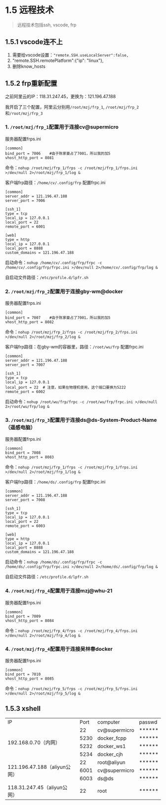 # 1.5 远程技术

> 远程技术包括ssh, vscode, frp

## 1.5.1 vscode连不上
1. 需要给vscode设置：`"remote.SSH.useLocalServer":false,`
2. "remote.SSH.remotePlatform":{"ip": "linux"},
3. 删除know_hosts

## 1.5.2 frp重新配置
之前阿里云的IP：118.31.247.45，更换为：121.196.47.188

我开启了三个配置，阿里云分别用`/root/mzj/frp_1`, `/root/mzj/frp_2`和`/root/mzj/frp_3`

### 1. **`/root/mzj/frp_1`配置用于连接cv@supermicro**
服务器配置frps.ini

```shell
[common]
bind_port = 7006    #由于陈家豪占了7001，所以我的加5
vhost_http_port = 8081
```
命令：`nohup /root/mzj/frp_1/frps -c /root/mzj/frp_1/frps.ini >/dev/null 2>/root/mzj/frp_1/log &`

客户端frp路径：`/home/cv/.config/frp`
配置frpc.ini

```shell
[common]
server_addr = 121.196.47.188
server_port = 7006

[ssh_1]
type = tcp
local_ip = 127.0.0.1
local_port = 22
remote_port = 6001

[web]
type = http
local_ip = 127.0.0.1
local_port = 8888
custom_domains = 121.196.47.188
```
启动命令：`nohup /home/cv/.config/frp/frpc -c /home/cv/.config/frp/frpc.ini >/dev/null 2>/home/cv/.config/frp/log &`

自启动文件路径：`/etc/profile.d/lpfr.sh`

### 2. **`/root/mzj/frp_2`配置用于连接gby-wm@docker**
服务器配置frps.ini

```shell
[common]
bind_port = 7007    #由于陈家豪占了7001，所以我的加5
vhost_http_port = 8082
```
命令：`nohup /root/mzj/frp_2/frps -c /root/mzj/frp_2/frps.ini >/dev/null 2>/root/mzj/frp_2/log &`

客户端frp路径：在gby-wm的容器里，路径：`/root/wu/frp`
配置frpc.ini

```shell
[common]
server_addr = 121.196.47.188
server_port = 7007

[ssh_1]
type = tcp
local_ip = 127.0.0.1
local_port = 22  # 注意，如果在物理机使用，这个端口要换为5222
remote_port = 6002

```
启动命令：`nohup /root/wu/frp/frpc -c /root/wu/frp/frpc.ini >/dev/null 2>/root/wu/frp/log &`





### 3. **`/root/mzj/frp_3`配置用于连接ds@ds-System-Product-Name（遥感电脑）**

服务器配置frps.ini

```shell
[common]
bind_port = 7008
vhost_http_port = 8083
```
命令：`nohup /root/mzj/frp_1/frps -c /root/mzj/frp_1/frps.ini >/dev/null 2>/root/mzj/frp_1/log &`

客户端frp路径：`/home/ds/.config/frp`
配置frpc.ini

```shell
[common]
server_addr = 121.196.47.188
server_port = 7008

[ssh_1]
type = tcp
local_ip = 127.0.0.1
local_port = 22
remote_port = 6003

[web]
type = http
local_ip = 127.0.0.1
local_port = 8888
custom_domains = 121.196.47.188
```
启动命令：`nohup /home/ds/.config/frp/frpc -c /home/ds/.config/frp/frpc.ini >/dev/null 2>/home/ds/.config/frp/log &`

自启动文件路径：`/etc/profile.d/lpfr.sh`



### 4. **`/root/mzj/frp_4`配置用于连接mzj@whu-21**

服务器配置frps.ini

```shell
[common]
bind_port = 7009
vhost_http_port = 8084
```

命令：`nohup /root/mzj/frp_4/frps -c /root/mzj/frp_4/frps.ini >/dev/null 2>/root/mzj/frp_4/log &`

### 4. **`/root/mzj/frp_4`配置用于连接吴林春docker**

服务器配置frps.ini

```shell
[common]
bind_port = 7010
vhost_http_port = 8085
```

命令：`nohup /root/mzj/frp_5/frps -c /root/mzj/frp_5/frps.ini >/dev/null 2>/root/mzj/frp_5/log &`

## 1.5.3 xshell
<table>
    <tr>
        <td>IP</td>
        <td>Port</td>
        <td>computer</td>
        <td>passwd</td>
    </tr>
    <tr>
        <td rowspan="4">192.168.0.70（内网）</td>
        <td>22</td>
        <td>cv@supermicro</td>
        <td>******</td>
    </tr>
    <tr>
        <td>5230</td>
        <td>docker_fcpp</td>
        <td>******</td>
    </tr>
        <tr>
        <td>5232</td>
        <td>docker_ws1</td>
        <td>******</td>
    </tr>
        <tr>
        <td>5234</td>
        <td>docker_cjh</td>
        <td>******</td>
    </tr>
     <tr>
        <td rowspan="3">121.196.47.188（aliyun公网）</td>
        <td>22</td>
        <td>root@aliyun</td>
        <td>******</td>
    </tr>
    <tr>
        <td>6001</td>
        <td>cv@supermicro</td>
        <td>******</td>
    </tr>
        <tr>
        <td>6003</td>
        <td>ds@ds</td>
        <td>******</td>
    </tr>
     <tr>
        <td>118.31.247.45（aliyun公网）</td>
        <td>22</td>
        <td>root</td>
        <td>******</td>
    </tr>
</table>

